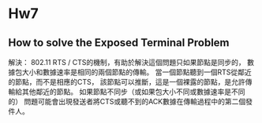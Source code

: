 # Hw7
## How to solve the Exposed Terminal Problem
解決：
802.11 RTS / CTS的機制，有助於解決這個問題只如果節點是同步的，
數據包大小和數據速率是相同的兩個節點的傳輸。 
當一個節點聽到一個RTS從鄰近的節點，而不是相應的CTS，
該節點可以推斷，這是一個裸露的節點，是允許傳輸給其他鄰近的節點。
如果節點不同步（或如果包大小不同或數據速率是不同的）
問題可能會出現發送者將CTS或聽不到的ACK數據在傳輸過程中的第二個發件人。